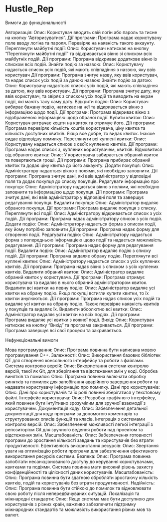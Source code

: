 # Hustle_Rep
Вимоги до функціональності

Авторизація:
Опис: Користувач вводить свій логін або пароль та тисне на кнопку “Авторизуватися”.
Дії програми: Програма надає користувачу поле вводу логіна та пароля. Перевіряє на наявність такого аккаунту.
Переглянути майбутні події:
Опис: Користувач натискає на кнопку “Переглянути майбутні події” та відкривається вікно зі списком всіх майбутніх подій.
Дії програми: Програма відкриває додаткове вікно із списком всіх подій.
Знайти подію за назвою:
Опис: Користувачу надається список усіх подій, які мають співпадіння з назвою, яку ввів користувач
Дії програми: Програма зчитує назву, яку ввів користувач, та надає список усіх подій за даною назвою
Знайти подію за датою:
Опис: Користувачу надається список усіх подій, які мають співпадіння за датою, яку ввів користувач.
Дії програми: Програма зчитує дату, яку ввів користувач, та звіряє з списком усіх подій та виводить на екран події, які мають таку саму дату.
Відкрити подію:
Опис: Користувач вибирає бажану подію, натискає на неї та відкривається вікно з інформацією щодо події.
Дії програми: Програма відкриває вікно з відображеною інформацією щодо обраної події.
Купити квиток:
Опис: Користувач витрачає кошти на квиток та отримує його.
Дії програми: Програма перевіряє кількість коштів користувача, ціну квитка та кількість доступних квитків. Якщо все добре, то видає квиток. Інакше видає відповідну помилку.
Переглянути всі куплені квитки:
Опис: Користувачу надається список з своїх куплених квитків.
Дії програми: Програма надає список з, куплених користувачем, квитків.
Відмовитися від обраного квитка:
Опис: У користувача забирається обраний квиток та повертаються гроші.
Дії програми: Програма прибирає обраний квиток та додає ціну квитка до його аккаунту.
Додати покупця:
Опис: Адміністратору надається вікно з полями, які необхідно заповнити.
Дії програми: Програма зчитує дані, які ввів адміністратор у відповідні поля та додає покупця до списку покупців.
Редагувати інформацію про покупця:
Опис: Адміністратору надається вікно з полями, які необхідно заповнити та інформацією щодо покупця.
Дії програми: Програма зчитує дані, які ввів адміністратор у відповідні поля та завершує редагування покупця.
Видалити покупця:
Опис: Адміністратор видаляє обраного покупця.
Дії програми: Програма видаляє покупця з списку.
Переглянути всі події:
Опис: Адміністратору відкривається список з усіх подій.
Дії програми: Програма надає адміністратору список з усіх подій.
Додати подію:
Опис: Адміністратору надається форма з описом події, яку йому потрібно заповнити
Дії програми: Програма надає форму для створення події.
Редагувати подію:
Опис: Адміністратору надається форма з попередньою інформацією щодо події та надається можливість редагування.
Дії програми: Програма надає форму для редагування події.
Видалити подію:
Опис: Адміністратор видаляє подію з списку подій.
Дії програми: Програма видаляє обрану подію.
Переглянути всі куплені квитки:
Опис: Адміністратору надається список з усіх куплених квитків.
Дії програми: Програма надає вікно з списком з усіх куплених квитків.
Видалити обраний квиток:
Опис: Адміністратор видаляє обраний квиток у користувача.
Дії програми: Програма отримує користувача та видаляє в нього обраний адміністратором квиток.
Видалити всі квитки на певну подію:
Опис: Адміністратор видаляє усі квитки на обрану подію. Якщо покупці встигли купити квитки, то їх квитки анулюються.
Дії програми: Програма надає список усіх подій та видаляє усі квитки на обрану подію. Також перевіряє наявність квитків у покупців та видаляє їх.
Видалити абсолютно всі квитки:
Опис: Адміністратор видаляє усі квитки на всіх подіях.
Дії програми: Програма видаляє усі квитки з кожної події.
Вихід:
Опис: Користувач натискає на кнопку “Вихід” та програма закривається.
Дії програми: Програма завершує всі свої процеси та закривається.


Нефункціональні вимоги

Мова програмування:
Опис: Програма повинна бути написана мовою програмування C++.
Залежності:
Опис: Використання базових бібліотек QT для створення консольного інтерфейсу та роботи з файлами.
Система контролю версій:
Опис: Використання системи контролю версій, такої як Git, для зберігання та відстеження змін у коді.
Обробка винятків та помилок:
Опис: Програма повинна включати обробку винятків та помилок для запобігання аварійного завершення роботи та надавати користувачу інформацію про помилку.
Дані про користувачів:
Опис: Дані про користувачів та їх ролі повинні зберігатися у текстовому файлі.
Інтерфейс користувача:
Опис: Розробка графічного інтерфейсу, який повинен бути інтуїтивно зрозумілим для зручної взаємодії з користувачем.
Документація коду:
Опис: Забезпечення детальної документації для коду програми за допомогою коментарів та структурованих описів функцій та класів.
Інтеграція з системами контролю версій:
Опис: Забезпечення можливості легкої інтеграції з репозиторієм Git для зручного ведення роботи над проектом та відстеження змін.
Масштабованість:
Опис: Забезпечення готовності програми до зростання кількості завдань та користувачів без втрати продуктивності.
Ефективність використання ресурсів:
Опис: Звертання уваги на оптимізацію роботи програми для забезпечення ефективного використання ресурсів системи.
Безпека:
Опис: Програма повинна запобігати несанкціонованого доступу до керування користувачами, квитками та подіями. Система повинна мати високий рівень захисту конфіденційності та цілісності даних користувачів.
Масштабованість:
Опис: Програма повинна бути здатною обробляти зростаючу кількість квитків, подій та користувачів без втрати продуктивності.
Надійність:
Опис: Програма повинна бути стійкою до помилок та відновлювати свою роботу після непередбачуваних ситуацій.
Локалізація та міжнародні стандарти:
Опис: Якщо система має бути доступною для користувачів з різних країн, важливо забезпечити підтримку міжнародних стандартів та можливість використання різних мов та валют.
